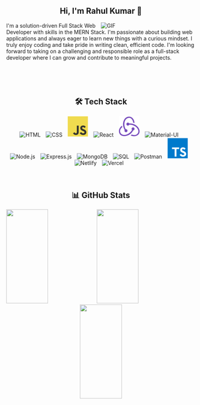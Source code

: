 <h2 align="center">Hi, I'm Rahul Kumar 👋</h2>
<img align="right" alt="GIF" src="https://miro.medium.com/max/700/0*FGD6BUzzZs1VJLuY.gif" width="50%" />
<p align="left" width="50%">I'm a solution-driven Full Stack Web Developer with skills in the MERN Stack. I'm passionate about building web applications and always eager to learn new things with a curious mindset. I truly enjoy coding and take pride in writing clean, efficient code. I'm looking forward to taking on a challenging and responsible role as a full-stack developer where I can grow and contribute to meaningful projects.</p>

<br/>
<br/>
<br/>

<h2 align="center">🛠 Tech Stack</h4>
<div align="center">
  <!-- Frontend -->
  <img src="https://www.vectorlogo.zone/logos/w3_html5/w3_html5-icon.svg" alt="HTML" width="55" height="55" style="margin-right: 10px;" />
  <img src="https://www.vectorlogo.zone/logos/w3_css/w3_css-icon.svg" alt="CSS" width="55" height="55" style="margin-right: 10px;" />
  <img src="https://raw.githubusercontent.com/devicons/devicon/master/icons/javascript/javascript-original.svg" alt="JavaScript" width="55" height="55" style="margin-right: 10px;" />
  <img src="https://www.vectorlogo.zone/logos/reactjs/reactjs-icon.svg" alt="React" width="55" height="55" style="margin-right: 10px;" />
  <img src="https://raw.githubusercontent.com/devicons/devicon/master/icons/redux/redux-original.svg" alt="Redux" width="55" height="55" style="margin-right: 10px;" />
  <img src="https://www.svgrepo.com/show/354048/material-ui.svg" alt="Material-UI" width="55" height="55" style="margin-right: 10px;" />
  <!-- Backend -->
  <img src="https://www.vectorlogo.zone/logos/nodejs/nodejs-icon.svg" alt="Node.js" width="55" height="55" style="margin-right: 10px;" />
  <img src="https://www.svgrepo.com/show/376367/express.svg" alt="Express.js" width="55" height="55" style="margin-right: 10px;" />

  <!-- Databases -->
  <img src="https://www.vectorlogo.zone/logos/mongodb/mongodb-icon.svg" alt="MongoDB" width="55" height="55" style="margin-right: 10px;" />
  <img src="https://cdn.jsdelivr.net/gh/devicons/devicon/icons/mysql/mysql-original.svg" alt="SQL" width="55" height="55" style="margin-right: 10px;" />

  <!-- Tools & Others -->
  <img src="https://www.vectorlogo.zone/logos/getpostman/getpostman-icon.svg" alt="Postman" width="55" height="55" style="margin-right: 10px;" />
  <img src="https://raw.githubusercontent.com/devicons/devicon/master/icons/typescript/typescript-original.svg" alt="TypeScript" width="55" height="55" style="margin-right: 10px;" />
  <img src="https://www.vectorlogo.zone/logos/netlify/netlify-icon.svg" alt="Netlify" width="55" height="55" style="margin-right: 10px;" />
  <img src="https://www.vectorlogo.zone/logos/vercel/vercel-icon.svg" alt="Vercel" width="55" height="55" style="margin-right: 10px;" />
</div>

<br/>
<br/>

<h2 align="center">📊 GitHub Stats</h2> 

<div>
  <img  src="https://github-readme-stats.vercel.app/api?username=RahulkrWD&show_icons=true&theme=radical&hide_border=true" height="250px" width="47%" />
  <img  src="https://github-readme-streak-stats.herokuapp.com/?user=RahulkrWD&theme=radical&hide_border=true" height="250px" width="47%"/>
</div>

<div align="center">
   <img src="https://github-readme-stats.vercel.app/api/top-langs/?username=RahulkrWD&layout=compact&theme=radical&hide_border=true" height="250px" width="47%"/>
</div>
